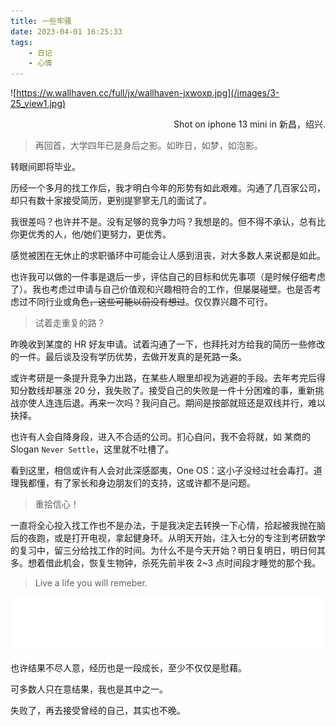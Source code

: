 ```yaml
---
title: 一些牢骚
date: 2023-04-01 16:25:33
tags:
    - 日记
    - 心情
---
```


![https://w.wallhaven.cc/full/jx/wallhaven-jxwoxp.jpg](/images/3-25_view1.jpg)

<div style="text-align:right">Shot on iphone 13 mini in 新昌，绍兴.</div>

<!--more-->


> 再回首，大学四年已是身后之影。如昨日，如梦，如泡影。
> 

转眼间即将毕业。

历经一个多月的找工作后，我才明白今年的形势有如此艰难。沟通了几百家公司，却只有数十家接受简历，更别提寥寥无几的面试了。

我很差吗？也许并不是。没有足够的竞争力吗？我想是的。但不得不承认，总有比你更优秀的人，他/她们更努力，更优秀。

感觉被困在无休止的求职循环中可能会让人感到沮丧，对大多数人来说都是如此。

也许我可以做的一件事是退后一步，评估自己的目标和优先事项（是时候仔细考虑了）。我也考虑过申请与自己价值观和兴趣相符合的工作，但屡屡碰壁。也是否考虑过不同行业或角色~~，这些可能以前没有想过~~。仅仅靠兴趣不可行。

> 试着走重复的路？
> 

昨晚收到某度的 HR 好友申请。试着沟通了一下，也拜托对方给我的简历一些修改的一件。最后谈及没有学历优势，去做开发真的是死路一条。

或许考研是一条提升竞争力出路，在某些人眼里却视为逃避的手段。去年考完后得知分数线却暴涨 20 分，我失败了。接受自己的失败是一件十分困难的事，重新挑战亦使人连连后退。再来一次吗？我问自己。期间是按部就班还是双线并行，难以抉择。

也许有人会自降身段，进入不合适的公司。扪心自问，我不会将就，如 某商的 Slogan `Never Settle`，这里就不吐槽了。

看到这里，相信或许有人会对此深感鄙夷，One OS：这小子没经过社会毒打。道理我都懂，有了家长和身边朋友们的支持，这或许都不是问题。

> 重拾信心！
> 

一直将全心投入找工作也不是办法，于是我决定去转换一下心情，拾起被我抛在脑后的夜跑，或是打开电视，拿起健身环。从明天开始，注入七分的专注到考研数学的复习中，留三分给找工作的时间。为什么不是今天开始？明日复明日，明日何其多。想着借此机会，恢复生物钟，杀死先前半夜 2~3 点时间段才睡觉的那个我。

> Live a life you will remeber.
> 

<iframe frameborder="no" border="0" marginwidth="0" marginheight="0" width=100% height=86 src="//music.163.com/outchain/player?type=2&id=1826923389&auto=0&height=66"></iframe>

也许结果不尽人意，经历也是一段成长，至少不仅仅是慰藉。

可多数人只在意结果，我也是其中之一。

失败了，再去接受曾经的自己，其实也不晚。
